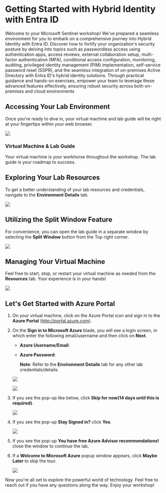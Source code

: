 # Getting Started with Hybrid Identity with Entra ID

Welcome to your Microsoft Sentinel workshop! We've prepared a seamless environment for you to embark on a comprehensive journey into Hybrid Identity with Entra ID. Discover how to fortify your organization's security posture by delving into topics such as passwordless access using authentication apps, access reviews, external collaboration setup, multi-factor authentication (MFA), conditional access configuration, monitoring, auditing, privileged identity management (PIM) implementation, self-service password reset (SSPR), and the seamless integration of on-premises Active Directory with Entra ID's hybrid identity solutions. Through practical guidance and hands-on exercises, empower your team to leverage these advanced features effectively, ensuring robust security across both on-premises and cloud environments

## Accessing Your Lab Environment

Once you're ready to dive in, your virtual machine and lab guide will be right at your fingertips within your web browser.

![](../media/intro1.png)

### Virtual Machine & Lab Guide
 
Your virtual machine is your workhorse throughout the workshop. The lab guide is your roadmap to success.

## Exploring Your Lab Resources
 
To get a better understanding of your lab resources and credentials, navigate to the **Environment Details** tab.

![](../media/g2nn.png)

## Utilizing the Split Window Feature
 
For convenience, you can open the lab guide in a separate window by selecting the **Split Window** button from the Top right corner.

![](../media/splitwindow1.png)
 
## Managing Your Virtual Machine
 
Feel free to start, stop, or restart your virtual machine as needed from the **Resources** tab. Your experience is in your hands!

![](../media/resources.png)

## Let's Get Started with Azure Portal

1. On your virtual machine, click on the Azure Portal icon and sign in to the **Azure Portal** (<http://portal.azure.com>).

1. On the **Sign in to Microsoft Azure** blade, you will see a login screen, in which enter the following email/username and then click on **Next**.  

   * **Azure Username/Email**:  <inject key="AzureAdUserEmail"></inject> 
   * **Azure Password**:  <inject key="AzureAdUserPassword"></inject>

        **Note**: Refer to the **Environment Details** tab for any other lab credentials/details.

    ![](../media/g1.jpg)
  
    ![](../media/g2.jpg)
  
1. If you see the pop-up like below, click **Skip for now(14 days until this is required)**.

    ![](../media/g6.png)

1. If you see the pop-up **Stay Signed in?** click **Yes**.

    ![](../media/g3.jpg)

1. If you see the pop-up **You have free Azure Advisor recommendations!** close the window to continue the lab. 

1. If a **Welcome to Microsoft Azure** popup window appears, click **Maybe Later** to skip the tour.

    ![](../media/g4.jpg)

Now you're all set to explore the powerful world of technology. Feel free to reach out if you have any questions along the way. Enjoy your workshop!

